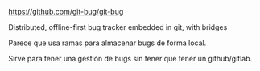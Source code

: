 https://github.com/git-bug/git-bug

Distributed, offline-first bug tracker embedded in git, with bridges

Parece que usa ramas para almacenar bugs de forma local.

Sirve para tener una gestión de bugs sin tener que tener un github/gitlab.
